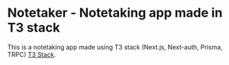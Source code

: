 # Notetaker - Notetaking app made in T3 stack

This is a notetaking app made using T3 stack (Next.js, Next-auth, Prisma, TRPC) [T3 Stack](https://create.t3.gg/).
